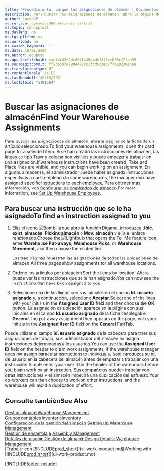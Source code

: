 ```yaml
---
title: 'Procedimiento: busque las asignaciones de almacén | Documentos de Microsoft'
description: Para buscar las asignaciones de almacén, abra la página de la ficha de un artículo seleccionado. Si se han creado las instrucciones del almacén, las líneas de tipo Traer y colocar son visibles y puede empezar a trabajar en una asignación. En algunos almacenes, el administrador puede haber asignado instrucciones específicas a cada empleado.
author: SorenGP
ms.service: dynamics365-business-central
ms.topic: conceptual
ms.devlang: na
ms.tgt_pltfrm: na
ms.workload: na
ms.search.keywords: ''
ms.date: 10/01/2020
ms.author: edupont
ms.openlocfilehash: eadfc0d2e2dc89f1445a4def8f1ceb33cf7fae55
ms.sourcegitcommit: ff2b55b7e790447e0c1fcd5c2ec7f7610338ebaa
ms.translationtype: HT
ms.contentlocale: es-ES
ms.lasthandoff: 02/15/2021
ms.locfileid: "5391604"
---
```

# <a name="find-your-warehouse-assignments"></a><span data-ttu-id="15902-105">Buscar las asignaciones de almacén</span><span class="sxs-lookup"><span data-stu-id="15902-105">Find Your Warehouse Assignments</span></span>
<span data-ttu-id="15902-106">Para buscar las asignaciones de almacén, abra la página de la ficha de un artículo seleccionado.</span><span class="sxs-lookup"><span data-stu-id="15902-106">To find your warehouse assignments, open the card page for a selected item.</span></span> <span data-ttu-id="15902-107">Si se han creado las instrucciones del almacén, las líneas de tipo Traer y colocar son visibles y puede empezar a trabajar en una asignación.</span><span class="sxs-lookup"><span data-stu-id="15902-107">If warehouse instructions have been created, Take and Place lines are visible, and you can begin working on an assignment.</span></span> <span data-ttu-id="15902-108">En algunos almacenes, el administrador puede haber asignado instrucciones específicas a cada empleado.</span><span class="sxs-lookup"><span data-stu-id="15902-108">In some warehouses, the manager may have assigned specific instructions to each employee.</span></span> <span data-ttu-id="15902-109">Para obtener más información, vea [Configurar los empleados de almacén](warehouse-how-to-set-up-warehouse-employees.md).</span><span class="sxs-lookup"><span data-stu-id="15902-109">For more information, see [Set Up Warehouse Employees](warehouse-how-to-set-up-warehouse-employees.md).</span></span>

## <a name="to-find-an-instruction-assigned-to-you"></a><span data-ttu-id="15902-110">Para buscar una instrucción que se le ha asignado</span><span class="sxs-lookup"><span data-stu-id="15902-110">To find an instruction assigned to you</span></span>  
1.  <span data-ttu-id="15902-111">Elija el icono ![Bombilla que abre la función Dígame](media/ui-search/search_small.png "Dígame qué desea hacer"), introduzca **Ubic. exist. almacén**, **Picking almacén** o **Mov. almacén** y elija el enlace relacionado.</span><span class="sxs-lookup"><span data-stu-id="15902-111">Choose the ![Lightbulb that opens the Tell Me feature](media/ui-search/search_small.png "Tell me what you want to do") icon, enter **Warehouse Put-aways**, **Warehouse Picks**, or **Warehouse Movement**, and then choose the related link.</span></span>

    <span data-ttu-id="15902-112">Las tres páginas muestran las asignaciones de todas las ubicaciones de almacén.</span><span class="sxs-lookup"><span data-stu-id="15902-112">All three pages show assignments for all warehouse locations.</span></span>  

2. <span data-ttu-id="15902-113">Ordene los artículos por ubicación.</span><span class="sxs-lookup"><span data-stu-id="15902-113">Sort the items by location.</span></span> <span data-ttu-id="15902-114">Ahora puede ver las instrucciones que se le han asignado.</span><span class="sxs-lookup"><span data-stu-id="15902-114">You can now see the instructions that have been assigned to you.</span></span>  
3. <span data-ttu-id="15902-115">Seleccione una de las líneas con sus iniciales en el campo **Id. usuario asignado** y, a continuación, seleccione **Aceptar**.</span><span class="sxs-lookup"><span data-stu-id="15902-115">Select one of the lines with your initials in the **Assigned User ID** field and then choose the **OK** button.</span></span> <span data-ttu-id="15902-116">La asignación de ubicación aparece en la página con sus iniciales en el campo **Id. usuario asignado** de la ficha desplegable **General**.</span><span class="sxs-lookup"><span data-stu-id="15902-116">The put-away assignment then appears on the page, with your initials in the **Assigned User ID** field on the **General** FastTab.</span></span>  

<span data-ttu-id="15902-117">Puede utilizar el campo **Id. usuario asignado** de la cabecera para traer sus asignaciones de trabajo, si el administrador del almacén no asigna instrucciones determinadas a los usuarios.</span><span class="sxs-lookup"><span data-stu-id="15902-117">You can use the **Assigned User ID** field on the header to claim work assignments, if the warehouse manager does not assign particular instructions to individuals.</span></span> <span data-ttu-id="15902-118">Sólo introduzca su id. de usuario en la cabecera del almacén antes de empezar a trabajar con una instrucción.</span><span class="sxs-lookup"><span data-stu-id="15902-118">Simply enter your user ID in the header of the warehouse before you begin work on an instruction.</span></span> <span data-ttu-id="15902-119">Sus compañeros pueden trabajar con otras instrucciones y el almacén impedirá una duplicación del esfuerzo.</span><span class="sxs-lookup"><span data-stu-id="15902-119">Your co-workers can then choose to work on other instructions, and the warehouse will avoid a duplication of effort.</span></span>  

## <a name="see-also"></a><span data-ttu-id="15902-120">Consulte también</span><span class="sxs-lookup"><span data-stu-id="15902-120">See Also</span></span>  
[<span data-ttu-id="15902-121">Gestión almacén</span><span class="sxs-lookup"><span data-stu-id="15902-121">Warehouse Management</span></span>](warehouse-manage-warehouse.md)  
[<span data-ttu-id="15902-122">Grupos contables inventario</span><span class="sxs-lookup"><span data-stu-id="15902-122">Inventory</span></span>](inventory-manage-inventory.md)  
<span data-ttu-id="15902-123">[Configuración de la gestión del almacén](warehouse-setup-warehouse.md)   </span><span class="sxs-lookup"><span data-stu-id="15902-123">[Setting Up Warehouse Management](warehouse-setup-warehouse.md)   </span></span>  
<span data-ttu-id="15902-124">[Gestión de ensamblaje](assembly-assemble-items.md)  </span><span class="sxs-lookup"><span data-stu-id="15902-124">[Assembly Management](assembly-assemble-items.md)  </span></span>  
[<span data-ttu-id="15902-125">Detalles de diseño: Gestión de almacén</span><span class="sxs-lookup"><span data-stu-id="15902-125">Design Details: Warehouse Management</span></span>](design-details-warehouse-management.md)  
<span data-ttu-id="15902-126">[Trabajar con [!INCLUDE[prod_short](includes/prod_short.md)]](ui-work-product.md)</span><span class="sxs-lookup"><span data-stu-id="15902-126">[Working with [!INCLUDE[prod_short](includes/prod_short.md)]](ui-work-product.md)</span></span> 


[!INCLUDE[footer-include](includes/footer-banner.md)]
